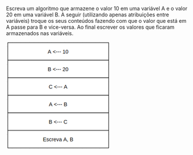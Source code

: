 
Escreva um algoritmo que armazene o valor 10 em uma variável A e o valor 20 em uma variável B. A seguir (utilizando apenas atribuições entre variáveis) troque os seus conteúdos fazendo com que o valor que está em A passe para B e vice-versa. Ao final escrever os valores que ficaram armazenados nas variáveis.


![](https://github.com/Yxav/proglogic/blob/apnp/exercicios-1/1/1.png) 
